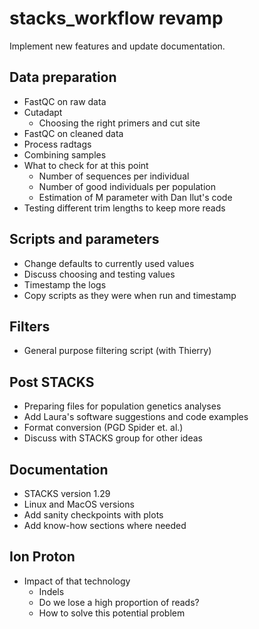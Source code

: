 # stacks_workflow revamp

Implement new features and update documentation.

## Data preparation
- FastQC on raw data
- Cutadapt
  - Choosing the right primers and cut site
- FastQC on cleaned data
- Process radtags
- Combining samples
- What to check for at this point
  - Number of sequences per individual
  - Number of good individuals per population
  - Estimation of M parameter with Dan Ilut's code
- Testing different trim lengths to keep more reads

## Scripts and parameters
- Change defaults to currently used values
- Discuss choosing and testing values
- Timestamp the logs
- Copy scripts as they were when run and timestamp

## Filters
- General purpose filtering script (with Thierry)

## Post STACKS
- Preparing files for population genetics analyses
- Add Laura's software suggestions and code examples
- Format conversion (PGD Spider et. al.)
- Discuss with STACKS group for other ideas

## Documentation
- STACKS version 1.29
- Linux and MacOS versions
- Add sanity checkpoints with plots
- Add know-how sections where needed

## Ion Proton
- Impact of that technology
  - Indels
  - Do we lose a high proportion of reads?
  - How to solve this potential problem

